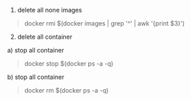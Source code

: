 1. delete all none images
> docker rmi $(docker images | grep '^<none>' | awk '{print $3}')

2. delete all container

  a) stop all container
  > docker stop $(docker ps -a -q)

  b) stop all container
  > docker rm $(docker ps -a -q)
